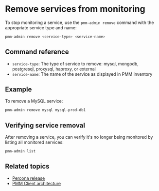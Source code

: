 # Remove services from monitoring

To stop monitoring a service, use the `pmm-admin remove` command with the appropriate service type and name:

```sh
pmm-admin remove <service-type> <service-name>
```
## Command reference
- `service-type`: The type of service to remove: mysql, mongodb, postgresql, proxysql, haproxy, or external
- `service-name`: The name of the service as displayed in PMM inventory

## Example
To remove a MySQL service:
```sh
pmm-admin remove mysql mysql-prod-db1
```

## Verifying service removal
After removing a service, you can verify it's no longer being monitored by listing all monitored services:

```sh
pmm-admin list
```

## Related topics
- [Percona release](https://www.percona.com/doc/percona-repo-config/percona-release.html)
- [PMM Client architecture](../../../../reference/index.md#pmm-client)
